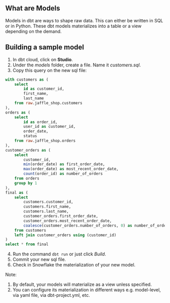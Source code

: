 ## What are Models
Models in dbt are ways to shape raw data. This can either be written in SQL or in Python. These dbt models materializes into a table or a view depending on the demand.

## Building a sample model
1. In dbt cloud, click on **Studio**.
2. Under the *models* folder, create a file. Name it *customers.sql*.
3. Copy this query on the new sql file:
```sql
with customers as (
    select
        id as customer_id,
        first_name,
        last_name
    from raw.jaffle_shop.customers
),
orders as (
    select
        id as order_id,
        user_id as customer_id,
        order_date,
        status
    from raw.jaffle_shop.orders
),
customer_orders as (
    select
        customer_id,
        min(order_date) as first_order_date,
        max(order_date) as most_recent_order_date,
        count(order_id) as number_of_orders
    from orders
    group by 1
),
final as (
    select
        customers.customer_id,
        customers.first_name,
        customers.last_name,
        customer_orders.first_order_date,
        customer_orders.most_recent_order_date,
        coalesce(customer_orders.number_of_orders, 0) as number_of_orders
    from customers
    left join customer_orders using (customer_id)
)
select * from final
```
4. Run the command `dbt run` or just click *Build*.
5. Commit your new sql file.
6. Check in Snowflake the materialization of your new model.

Note:
1. By default, your models will materialize as a view unless specified.
2. You can configure its materialization in different ways e.g. model-level, via yaml file, via dbt-project.yml, etc.
